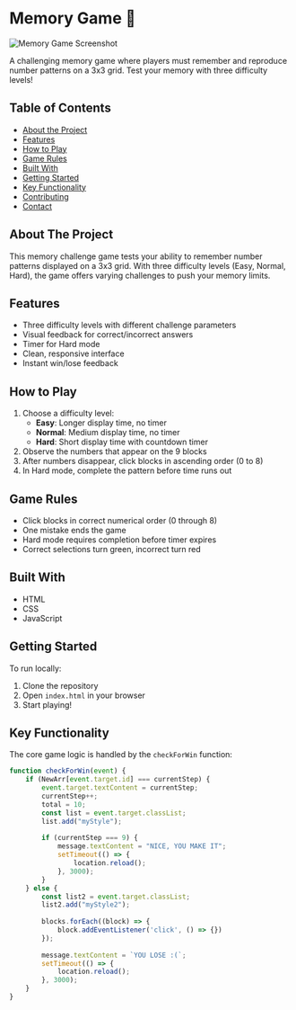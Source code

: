 # Memory Game 🧠

![Memory Game Screenshot](https://github.com/user-attachments/assets/465011f0-2e34-45eb-abea-6e885fa11591)

A challenging memory game where players must remember and reproduce number patterns on a 3x3 grid. Test your memory with three difficulty levels!

## Table of Contents
- [About the Project](#about-the-project)
- [Features](#features)
- [How to Play](#how-to-play)
- [Game Rules](#game-rules)
- [Built With](#built-with)
- [Getting Started](#getting-started)
- [Key Functionality](#key-functionality)
- [Contributing](#contributing)
- [Contact](#contact)

## About The Project

This memory challenge game tests your ability to remember number patterns displayed on a 3x3 grid. With three difficulty levels (Easy, Normal, Hard), the game offers varying challenges to push your memory limits.

## Features

- Three difficulty levels with different challenge parameters
- Visual feedback for correct/incorrect answers
- Timer for Hard mode
- Clean, responsive interface
- Instant win/lose feedback

## How to Play

1. Choose a difficulty level:
   - **Easy**: Longer display time, no timer
   - **Normal**: Medium display time, no timer
   - **Hard**: Short display time with countdown timer
2. Observe the numbers that appear on the 9 blocks
3. After numbers disappear, click blocks in ascending order (0 to 8)
4. In Hard mode, complete the pattern before time runs out

## Game Rules

- Click blocks in correct numerical order (0 through 8)
- One mistake ends the game
- Hard mode requires completion before timer expires
- Correct selections turn green, incorrect turn red

## Built With

- HTML
- CSS
- JavaScript

## Getting Started

To run locally:
1. Clone the repository
2. Open `index.html` in your browser
3. Start playing!

## Key Functionality

The core game logic is handled by the `checkForWin` function:

```javascript
function checkForWin(event) {
    if (NewArr[event.target.id] === currentStep) {
        event.target.textContent = currentStep;
        currentStep++;
        total = 10;
        const list = event.target.classList;
        list.add("myStyle");
        
        if (currentStep === 9) {
            message.textContent = "NICE, YOU MAKE IT";
            setTimeout(() => {
                location.reload();
            }, 3000);
        }
    } else {
        const list2 = event.target.classList;
        list2.add("myStyle2");
        
        blocks.forEach((block) => {
            block.addEventListener('click', () => {})
        });
        
        message.textContent = `YOU LOSE :(`;
        setTimeout(() => {
            location.reload();
        }, 3000);
    }
}
